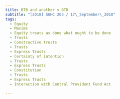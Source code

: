 ```yaml
---
title: BTB and another v BTD 
subtitle: "[2018] SGHC 203 / 17\_September\_2018"
tags:
  - Equity
  - Maxims
  - Equity treats as done what ought to be done
  - Trusts
  - Constructive trusts
  - Trusts
  - Express Trusts
  - Certainty of intention
  - Trusts
  - Express Trusts
  - Constitution
  - Trusts
  - Express Trusts
  - Interaction with Central Provident Fund Act

---
```


